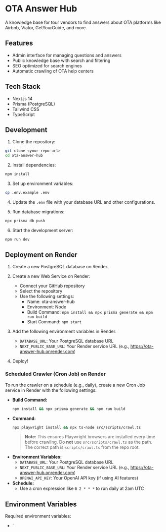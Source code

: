 # OTA Answer Hub

A knowledge base for tour vendors to find answers about OTA platforms like Airbnb, Viator, GetYourGuide, and more.

## Features

- Admin interface for managing questions and answers
- Public knowledge base with search and filtering
- SEO optimized for search engines
- Automatic crawling of OTA help centers

## Tech Stack

- Next.js 14
- Prisma (PostgreSQL)
- Tailwind CSS
- TypeScript

## Development

1. Clone the repository:
```bash
git clone <your-repo-url>
cd ota-answer-hub
```

2. Install dependencies:
```bash
npm install
```

3. Set up environment variables:
```bash
cp .env.example .env
```

4. Update the `.env` file with your database URL and other configurations.

5. Run database migrations:
```bash
npx prisma db push
```

6. Start the development server:
```bash
npm run dev
```

## Deployment on Render

1. Create a new PostgreSQL database on Render.

2. Create a new Web Service on Render:
   - Connect your GitHub repository
   - Select the repository
   - Use the following settings:
     - Name: ota-answer-hub
     - Environment: Node
     - Build Command: `npm install && npx prisma generate && npm run build`
     - Start Command: `npm start`

3. Add the following environment variables in Render:
   - `DATABASE_URL`: Your PostgreSQL database URL
   - `NEXT_PUBLIC_BASE_URL`: Your Render service URL (e.g., https://ota-answer-hub.onrender.com)

4. Deploy!

### Scheduled Crawler (Cron Job) on Render

To run the crawler on a schedule (e.g., daily), create a new Cron Job service in Render with the following settings:

- **Build Command:**
  ```bash
  npm install && npx prisma generate && npm run build
  ```
- **Command:**
  ```bash
  npx playwright install && npx ts-node src/scripts/crawl.ts
  ```
  > **Note:** This ensures Playwright browsers are installed every time before crawling. Do **not** use `src/scripts/crawl.ts` as the path. The correct path is `scripts/crawl.ts` from the repo root.
- **Environment Variables:**
  - `DATABASE_URL`: Your PostgreSQL database URL
  - `NEXT_PUBLIC_BASE_URL`: Your Render service URL (e.g., https://ota-answer-hub.onrender.com)
  - `OPENAI_API_KEY`: Your OpenAI API key (if using AI features)
- **Schedule:**
  - Use a cron expression like `0 2 * * *` to run daily at 2am UTC

## Environment Variables

Required environment variables:

- `